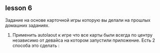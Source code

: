 ## lesson 6 ##

Задание на основе карточной игры которую вы делали на прошлых домашних заданиях.

1. Применить autolaout к игре что все карты были всегда по центру независимо от девайса на котором запустили приложение. Есть 2 способа это сделать :
